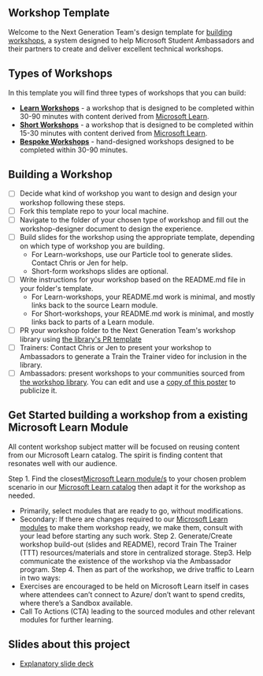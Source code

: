 ## Workshop Template

Welcome to the Next Generation Team's design template for [building workshops](presentation.pptx), a system designed to help Microsoft Student Ambassadors and their partners to create and deliver excellent technical workshops.

## Types of Workshops

In this template you will find three types of workshops that you can build:

* **[Learn Workshops](./learn-workshop/README.md)** - a workshop that is designed to be completed within 30-90 minutes with content derived from [Microsoft Learn](https://learn.microsoft.com).
* **[Short Workshops](./short-workshop/README.md)** - a workshop that is designed to be completed within 15-30 minutes with content derived from [Microsoft Learn](https://learn.microsoft.com).
* **[Bespoke Workshops](./workshop/README.md)** - hand-designed workshops designed to be completed within 30-90 minutes.
 

## Building a Workshop

- [ ] Decide what kind of workshop you want to design and design your workshop following these steps.
- [ ] Fork this template repo to your local machine.
- [ ] Navigate to the folder of your chosen type of workshop and fill out the workshop-designer document to design the experience.
- [ ] Build slides for the workshop using the appropriate template, depending on which type of workshop you are building. 
    - For Learn-workshops, use our Particle tool to generate slides. Contact Chris or Jen for help.
    - Short-form workshops slides are optional.
- [ ] Write instructions for your workshop based on the README.md file in your folder's template. 
    - For Learn-workshops, your README.md work is minimal, and mostly links back to the source Learn module.
    - For Short-workshops, your README.md work is minimal, and mostly links back to parts of a Learn module.
- [ ] PR your workshop folder to the Next Generation Team's workshop library using [the library's PR template](https://github.com/microsoft/workshop-library)
- [ ] Trainers: Contact Chris or Jen to present your workshop to Ambassadors to generate a Train the Trainer video for inclusion in the library.
- [ ] Ambassadors: present workshops to your communities sourced from [the workshop library](https://github.com/microsoft/workshop-library). You can edit and use a [copy of this poster](https://www.canva.com/design/DAEuDXXR9us/share/preview?token=Je0_213uqxmYaXnNYz1v-Q&role=EDITOR&utm_content=DAEuDXXR9us&utm_campaign=designshare&utm_medium=link&utm_source=sharebutton) to publicize it.

## Get Started building a workshop from a existing Microsoft Learn Module 

All content workshop subject matter will be focused on reusing content from our Microsoft Learn catalog. The spirit is finding content that resonates well with our audience.

Step 1. Find the closest[Microsoft Learn module/s](http://docs.microsoft.com/learn) to your chosen problem scenario in our [Microsoft Learn catalog](http://docs.microsoft.com/learn) then adapt it for the workshop as needed. 
-	Primarily, select modules that are ready to go, without modifications.
-	Secondary: If there are changes required to our [Microsoft Learn modules](http://docs.microsoft.com/learn) to make them workshop ready, we make them, consult with your lead before starting any such work.
Step 2. Generate/Create workshop build-out (slides and README), record Train The Trainer (TTT) resources/materials and store in centralized storage.
Step3. Help communicate the existence of the workshop via the Ambassador program.
Step 4. Then as part of the workshop, we drive traffic to Learn in two ways:
-	Exercises are encouraged to be held on Microsoft Learn itself in cases where attendees can’t connect to Azure/ don’t want to spend credits, where there’s a Sandbox available.
-	Call To Actions (CTA) leading to the sourced modules and other relevant modules for further learning.

## Slides about this project

- [Explanatory slide deck](presentation.pptx)



